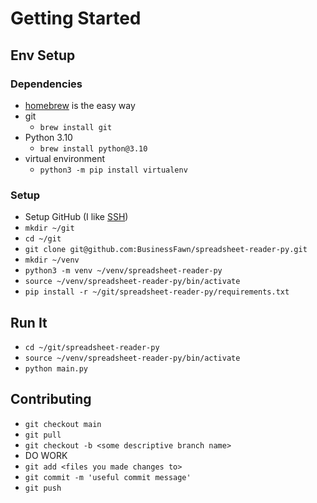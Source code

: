 # Getting Started

## Env Setup
### Dependencies
* [homebrew](https://brew.sh/) is the easy way
* git
  * `brew install git`
* Python 3.10 
  * `brew install python@3.10`
* virtual environment
  * `python3 -m pip install virtualenv`
### Setup
* Setup GitHub (I like [SSH](https://docs.github.com/en/authentication/connecting-to-github-with-ssh/generating-a-new-ssh-key-and-adding-it-to-the-ssh-agent))
* `mkdir ~/git`
* `cd ~/git`
* `git clone git@github.com:BusinessFawn/spreadsheet-reader-py.git`
* `mkdir ~/venv`
* `python3 -m venv ~/venv/spreadsheet-reader-py`
* `source ~/venv/spreadsheet-reader-py/bin/activate`
* `pip install -r ~/git/spreadsheet-reader-py/requirements.txt`

## Run It
* `cd ~/git/spreadsheet-reader-py`
* `source ~/venv/spreadsheet-reader-py/bin/activate`
* `python main.py`

## Contributing

* `git checkout main`
* `git pull`
* `git checkout -b <some descriptive branch name>`
* DO WORK
* `git add <files you made changes to>`
* `git commit -m 'useful commit message'`
* `git push`
